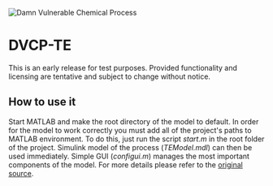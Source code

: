 ![Damn Vulnerable Chemical Process](https://github.com/satejnik/DVCP-TE/blob/master/img/collage.png "Damn Vulnerable Chemical Process")

DVCP-TE
=======

This is an early release for test purposes. Provided functionality and licensing are tentative and subject to change without notice.

## How to use it

Start MATLAB and make the root directory of the model to default. In order for the model to work correctly you must add all of the project's paths to MATLAB environment.
To do this, just run the script *start.m* in the root folder of the project. Simulink model of the process (*TEModel.mdl*) can then be used immediately.
Simple GUI (*configui.m*) manages the most important components of the model.
For more details please refer to the 
[original source](http://depts.washington.edu/control/LARRY/TE/download.html "Tennessee Eastman Archive").